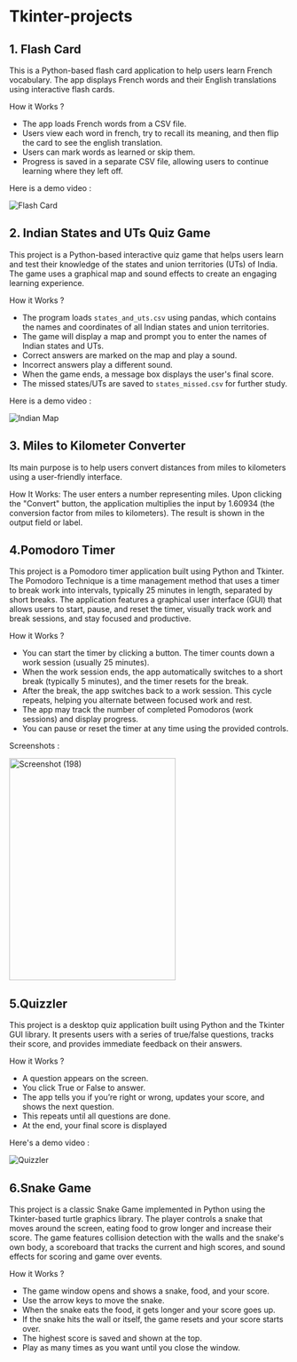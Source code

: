 # Tkinter-projects
## 1. Flash Card
This is a Python-based flash card application to help users learn French vocabulary. The app displays French words and their English translations using interactive flash cards.

How it Works ? 
* The app loads French words from a CSV file.
* Users view each word in french, try to recall its meaning, and then flip the card to see the english translation.
* Users can mark words as learned or skip them.
* Progress is saved in a separate CSV file, allowing users to continue learning where they left off.

 Here is a demo video : 

![Flash Card](https://github.com/user-attachments/assets/96d1966a-675b-4b11-b053-180c28222550)

## 2. Indian States and UTs Quiz Game

This project is a Python-based interactive quiz game that helps users learn and test their knowledge of the states and union territories (UTs) of India. The game uses a graphical map and sound effects to create an engaging learning experience.

How it Works ?
* The program loads `states_and_uts.csv` using pandas, which contains the names and coordinates of all Indian states and union territories.
* The game will display a map and prompt you to enter the names of Indian states and UTs.
* Correct answers are marked on the map and play a sound.
* Incorrect answers play a different sound.
* When the game ends, a message box displays the user's final score.
* The missed states/UTs are saved to `states_missed.csv` for further study.

Here is a demo video : 

![Indian Map](https://github.com/user-attachments/assets/b2eca868-a996-4083-9c62-66bbcd402423)

## 3. Miles to Kilometer Converter
Its main purpose is to help users convert distances from miles to kilometers using a user-friendly interface.

How It Works:
The user enters a number representing miles.
Upon clicking the "Convert" button, the application multiplies the input by 1.60934 (the conversion factor from miles to kilometers).
The result is shown in the output field or label.

## 4.Pomodoro Timer
This project is a Pomodoro timer application built using Python and Tkinter. The Pomodoro Technique is a time management method that uses a timer to break work into intervals, typically 25 minutes in length, separated by short breaks. The application features a graphical user interface (GUI) that allows users to start, pause, and reset the timer, visually track work and break sessions, and stay focused and productive.

How it Works ?
* You can start the timer by clicking a button. The timer counts down a work session (usually 25 minutes).
* When the work session ends, the app automatically switches to a short break (typically 5 minutes), and the timer resets for the break.
* After the break, the app switches back to a work session. This cycle repeats, helping you alternate between focused work and rest.
* The app may track the number of completed Pomodoros (work sessions) and display progress.
* You can pause or reset the timer at any time using the provided controls.

Screenshots : 

<img width="300" height="400" alt="Screenshot (198)" src="https://github.com/user-attachments/assets/b142a743-f4f0-4136-91b4-dde3911678dc" />

## 5.Quizzler
This project is a desktop quiz application built using Python and the Tkinter GUI library. It presents users with a series of true/false questions, tracks their score, and provides immediate feedback on their answers.

How it Works ?
* A question appears on the screen.
* You click True or False to answer.
* The app tells you if you’re right or wrong, updates your score, and shows the next question.
* This repeats until all questions are done.
* At the end, your final score is displayed

Here's a demo video : 

![Quizzler](https://github.com/user-attachments/assets/fe6e24b4-fbc1-41f7-b83e-85a3910f5455)

## 6.Snake Game
This project is a classic Snake Game implemented in Python using the Tkinter-based turtle graphics library. The player controls a snake that moves around the screen, eating food to grow longer and increase their score. The game features collision detection with the walls and the snake's own body, a scoreboard that tracks the current and high scores, and sound effects for scoring and game over events.

How it Works ?
* The game window opens and shows a snake, food, and your score.
* Use the arrow keys to move the snake.
* When the snake eats the food, it gets longer and your score goes up.
* If the snake hits the wall or itself, the game resets and your score starts over.
* The highest score is saved and shown at the top.
* Play as many times as you want until you close the window.






